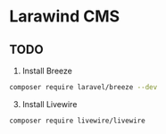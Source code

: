 # Larawind CMS

## TODO
1. Install Breeze
```bash
composer require laravel/breeze --dev
```
3. Install Livewire
```bash
composer require livewire/livewire
```
